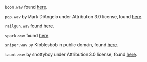 `boom.wav` found [here](https://www.freesoundeffects.com/free-track/explosion-5-466450/).

`pop.wav` by Mark DiAngelo under Attribution 3.0 license, found [here](http://soundbible.com/2067-Blop.html).

`railgun.wav` found [here](https://www.freesoundeffects.com/free-track/bazooka-1-466474/).

`spark.wav` found [here](https://www.freesoundeffects.com/free-track/espark1-426772/).

`sniper.wav` by Kibblesbob in public domain, found [here](http://soundbible.com/1788-Sniper-Rifle.html).

`taunt.wav` by snottyboy under Attribution 3.0 license, found [here](http://soundbible.com/1327-Mortar-Round.html).
